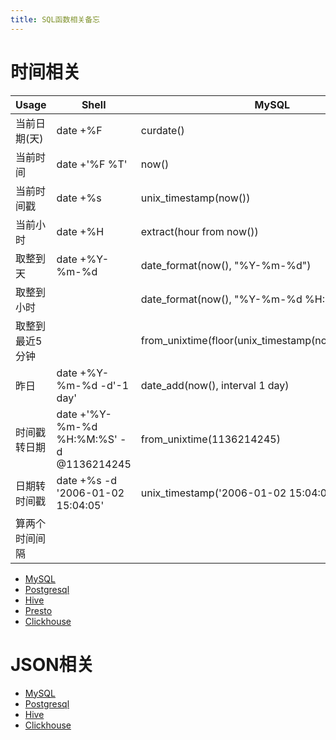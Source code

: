 ```yaml
---
title: SQL函数相关备忘
---
```


# 时间相关

Usage | Shell | MySQL | Postgresql | Clickhouse
--- | --- | --- | --- | ---
当前日期(天) | date +%F | curdate() | current_date | today()
当前时间 | date +'%F %T' | now() | now() | now()
当前时间戳 | date +%s | unix_timestamp(now()) | round(extract(epoch from now())) | toUnixTimestamp(now())
当前小时 | date +%H | extract(hour from now()) | extract(hour from now()) | toHour(now())
取整到天 | date +%Y-%m-%d | date_format(now(), "%Y-%m-%d") | date(now()) | toStartOfDay(now())
取整到小时 | | date_format(now(), "%Y-%m-%d %H:00:00") | date_trunc('hour', now()) | toStartOfHour(now())
取整到最近5分钟 | | from_unixtime(floor(unix_timestamp(now())/300)*300) | | toStartOfFiveMinute(now())
昨日 | date +%Y-%m-%d -d'-1 day' | date_add(now(), interval 1 day) | date_add('day', -1, current_date) | today()-1 / yesterday()
时间戳转日期 | date +'%Y-%m-%d %H:%M:%S' -d @1136214245 | from_unixtime(1136214245) | timestamp 'epoch' + 1136214245 * interval '1 seconds' | toDateTime(1136214245)
日期转时间戳 | date +%s -d '2006-01-02 15:04:05' | unix_timestamp('2006-01-02 15:04:05') | extract(epoch from '2006-01-02 15:04:05'::timestamp) | toUnixTimestamp('2006-01-02 15:04:05')
算两个时间间隔 | | | |  

- [MySQL](https://dev.mysql.com/doc/refman/8.0/en/date-and-time-functions.html)
- [Postgresql](https://www.postgresql.org/docs/current/static/functions-datetime.html)
- [Hive](https://cwiki.apache.org/confluence/display/Hive/LanguageManual+UDF#LanguageManualUDF-DateFunctions)
- [Presto](https://prestosql.io/docs/current/functions/datetime.html)
- [Clickhouse](https://clickhouse.tech/docs/en/sql_reference/functions/date_time_functions/)

# JSON相关

- [MySQL](https://dev.mysql.com/doc/refman/8.0/en/json-function-reference.html)
- [Postgresql](https://www.postgresql.org/docs/current/functions-json.html)
- [Hive](https://cwiki.apache.org/confluence/display/Hive/LanguageManual+UDF#LanguageManualUDF-get_json_object)
- [Clickhouse](https://clickhouse.yandex/docs/en/query_language/functions/json_functions/)
